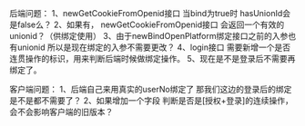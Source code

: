 后端问题：
1、newGetCookieFromOpenid接口 当bind为true时 hasUnionId会是false么？
2、如果有， newGetCookieFromOpenid接口 会返回一个有效的unionid？（供绑定使用）
3、由于newBindOpenPlatform绑定接口之前的入参也有unionid 所以是现在绑定的入参不需要更改？
4、login接口 需要新增一个是否连贯操作的标识，用来判断后端时候做绑定操作。
5、现在是不是登录后不需要再绑定了。


客户端问题：
1、后端自己来用真实的userNo绑定了 那我们这边的登录后的绑定是不是都不需要了？
2、如果增加一个字段 判断是否是[授权+登录]的连续操作，会不会影响客户端的旧版本？
